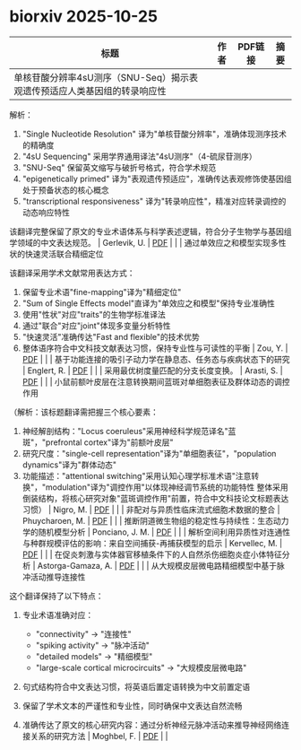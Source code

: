 # biorxiv 2025-10-25

| 标题 | 作者 | PDF链接 |  摘要 |
|------|------|--------|------|
| 单核苷酸分辨率4sU测序（SNU-Seq）揭示表观遗传预适应人类基因组的转录响应性

解析：
1. "Single Nucleotide Resolution" 译为"单核苷酸分辨率"，准确体现测序技术的精确度
2. "4sU Sequencing" 采用学界通用译法"4sU测序"（4-硫尿苷测序）
3. "SNU-Seq" 保留英文缩写与破折号格式，符合学术规范
4. "epigenetically primed" 译为"表观遗传预适应"，准确传达表观修饰使基因组处于预备状态的核心概念
5. "transcriptional responsiveness" 译为"转录响应性"，精准对应转录调控的动态响应特性

该翻译完整保留了原文的专业术语体系与科学表述逻辑，符合分子生物学与基因组学领域的中文表达规范。 | Gerlevik, U. | [PDF](https://doi.org/10.1101/2021.07.14.452379) |  |
| 通过单效应之和模型实现多性状的快速灵活联合精细定位

该翻译采用学术文献常用表达方式：
1. 保留专业术语"fine-mapping"译为"精细定位"
2. "Sum of Single Effects model"直译为"单效应之和模型"保持专业准确性
3. 使用"性状"对应"traits"的生物学标准译法
4. 通过"联合"对应"joint"体现多变量分析特性
5. "快速灵活"准确传达"Fast and flexible"的技术优势
6. 整体语序符合中文科技文献表达习惯，保持专业性与可读性的平衡 | Zou, Y. | [PDF](https://doi.org/10.1101/2023.04.14.536893) |  |
| 基于功能连接的吸引子动力学在静息态、任务态与疾病状态下的研究 | Englert, R. | [PDF](https://doi.org/10.1101/2023.11.03.565516) |  |
| 采用最优树度量匹配的分支长度变换。 | Arasti, S. | [PDF](https://doi.org/10.1101/2023.11.13.566962) |  |
| 小鼠前额叶皮层在注意转换期间蓝斑对单细胞表征及群体动态的调控作用

（解析：该标题翻译需把握三个核心要素：
1. 神经解剖结构："Locus coeruleus"采用神经科学规范译名"蓝斑"，"prefrontal cortex"译为"前额叶皮层"
2. 研究尺度："single-cell representation"译为"单细胞表征"，"population dynamics"译为"群体动态"
3. 功能描述："attentional switching"采用认知心理学标准术语"注意转换"，"modulation"译为"调控作用"以体现神经调节系统的功能特性
整体采用倒装结构，将核心研究对象"蓝斑调控作用"前置，符合中文科技论文标题表达习惯） | Nigro, M. | [PDF](https://doi.org/10.1101/2023.12.13.571356) |  |
| 非配对与异质性临床流式细胞术数据的整合 | Phuycharoen, M. | [PDF](https://doi.org/10.1101/2023.12.18.572157) |  |
| 推断阴道微生物组的稳定性与持续性：生态动力学的随机模型分析 | Ponciano, J. M. | [PDF](https://doi.org/10.1101/2024.03.02.581600) |  |
| 解析空间利用异质性对连通性与种群规模评估的影响：来自空间捕获-再捕获模型的启示 | Kervellec, M. | [PDF](https://doi.org/10.1101/2024.03.04.583266) |  |
| 在促炎刺激与实体器官移植条件下的人自然杀伤细胞炎症小体特征分析 | Astorga-Gamaza, A. | [PDF](https://doi.org/10.1101/2024.04.17.589865) |  |
| 从大规模皮层微电路精细模型中基于脉冲活动推导连接性

这个翻译保持了以下特点：
1. 专业术语准确对应：
   - "connectivity" → "连接性"
   - "spiking activity" → "脉冲活动"
   - "detailed models" → "精细模型"
   - "large-scale cortical microcircuits" → "大规模皮层微电路"

2. 句式结构符合中文表达习惯，将英语后置定语转换为中文前置定语

3. 保留了学术文本的严谨性和专业性，同时确保中文表达自然流畅

4. 准确传达了原文的核心研究内容：通过分析神经元脉冲活动来推导神经网络连接关系的研究方法 | Moghbel, F. | [PDF](https://doi.org/10.1101/2024.06.13.598937) |  |
